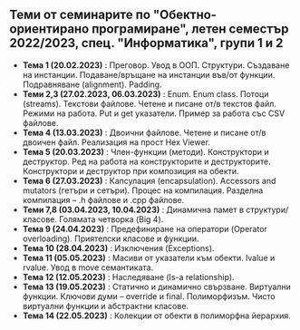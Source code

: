 ## Теми от семинарите по "Обектно-ориентирано програмиране", летен семестър 2022/2023, спец. "Информатика", групи 1 и 2 ##

- **Тема 1 (20.02.2023)** : Преговор. Увод в ООП. Структури. Създаване на инстанции. Подаване/връщане на инстанции във/от функции. Подравняване (alignment). Padding.  
- **Теми 2,3 (27.02.2023, 06.03.2023)** : Enum. Enum class. Потоци (streams). Текстови файлове. Четене и писане от/в текстов файл. Режими на работа. Put и get указатели. Пример за работа със CSV файлове.  
- **Тема 4 (13.03.2023)** : Двоични файлове. Четене и писане от/в двоичен файл. Реализация на прост Hex Viewer.  
- **Тема 5 (20.03.2023)** : Член-функции (методи). Конструктори и деструктор. Ред на работа на конструкторите и деструкторите. Конструктори и деструктор при композиция на обекти.  
- **Тема 6 (27.03.2023)** : Капсулация (encapsulation). Accessors and mutators (гетъри и сетъри). Процес на компилация. Разделна компилация – .h файлове и .cpp файлове.  
- **Теми 7,8 (03.04.2023, 10.04.2023)** : Динамична памет в структури/класове. Голямата четворка (Big 4).  
- **Тема 9 (24.04.2023)** : Предефиниране на оператори (Operator overloading). Приятелски класове и функции.  
- **Тема 10 (28.04.2023)** : Изключения (Exceptions).  
- **Тема 11 (05.05.2023)** : Масиви от указатели към обекти. lvalue и rvalue. Увод в move семантиката.  
- **Тема 12 (12.05.2023)** : Наследяване (Is-a relationship).
- **Тема 13 (19.05.2023)** : Статично и динамично свързване. Виртуални функции. Ключови думи – override и final. Полиморфизъм. Чисто виртуални функции и абстрактни класове.  
- **Тема 14 (22.05.2023)** : Колекции от обекти в полиморфна йерархия.  
